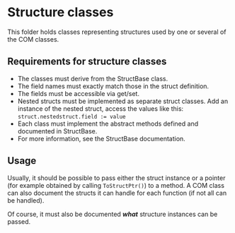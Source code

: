 # Structure classes
This folder holds classes representing structures used by one or several of the COM classes.

## Requirements for structure classes
* The classes must derive from the StructBase class.
* The field names must exactly match those in the struct definition.
* The fields must be accessible via get/set.
* Nested structs must be implemented as separate struct classes. Add an instance of the nested struct, access the values like this: `struct.nestedstruct.field := value`
* Each class must implement the abstract methods defined and documented in StructBase.
* For more information, see the StructBase documentation.

## Usage
Usually, it should be possible to pass either the struct instance or a pointer (for example obtained by calling `ToStructPtr()`) to a method.
A COM class can also document the structs it can handle for each function (if not all can be handled).

Of course, it must also be documented ***what*** structure instances can be passed.